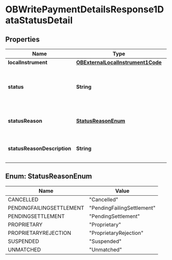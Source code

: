 # OBWritePaymentDetailsResponse1DataStatusDetail

## Properties
Name | Type | Description | Notes
------------ | ------------- | ------------- | -------------
**localInstrument** | [**OBExternalLocalInstrument1Code**](OBExternalLocalInstrument1Code.md) |  |  [optional]
**status** | **String** | Status of a transfer, as assigned by the transaction administrator. | 
**statusReason** | [**StatusReasonEnum**](#StatusReasonEnum) | Reason Code provided for the status of a transfer. |  [optional]
**statusReasonDescription** | **String** | Reason provided for the status of a transfer. |  [optional]

<a name="StatusReasonEnum"></a>
## Enum: StatusReasonEnum
Name | Value
---- | -----
CANCELLED | &quot;Cancelled&quot;
PENDINGFAILINGSETTLEMENT | &quot;PendingFailingSettlement&quot;
PENDINGSETTLEMENT | &quot;PendingSettlement&quot;
PROPRIETARY | &quot;Proprietary&quot;
PROPRIETARYREJECTION | &quot;ProprietaryRejection&quot;
SUSPENDED | &quot;Suspended&quot;
UNMATCHED | &quot;Unmatched&quot;
